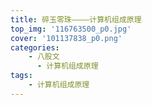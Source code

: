 ```yaml
---
title: 碎玉零珠————计算机组成原理
top_img: '116763500_p0.jpg'
cover: '101137838_p0.png'
categories: 
    - 八股文
      - 计算机组成原理
tags: 
    - 计算机组成原理
---
```

